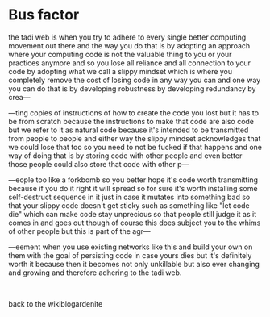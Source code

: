 # Bus factor

the tadi web is when you try to adhere to every single better computing movement out there and the way you do that is by adopting an approach where your computing code is not the valuable thing to you or your practices anymore and so you lose all reliance and all connection to your code by adopting what we call a slippy mindset which is where you completely remove the cost of losing code in any way you can and one way you can do that is by developing robustness by developing redundancy by crea—

—ting copies of instructions of how to create the code you lost but it has to be from scratch because the instructions to make that code are also code but we refer to it as natural code because it's intended to be transmitted from people to people and either way the slippy mindset acknowledges that we could lose that too so you need to not be fucked if that happens and one way of doing that is by storing code with other people and even better those people could also store that code with other p—

—eople too like a forkbomb so you better hope it's code worth transmitting because if you do it right it will spread so for sure it's worth installing some self-destruct sequence in it just in case it mutates into something bad so that your slippy code doesn't get sticky such as something like "let code die" which can make code stay unprecious so that people still judge it as it comes in and goes out though of course this does subject you to the whims of other people but this is part of the agr—

—eement when you use existing networks like this and build your own on them with the goal of persisting code in case yours dies but it's definitely worth it because then it becomes not only unkillable but also ever changing and growing and therefore adhering to the tadi web.

<br>

back to the wikiblogardenite
